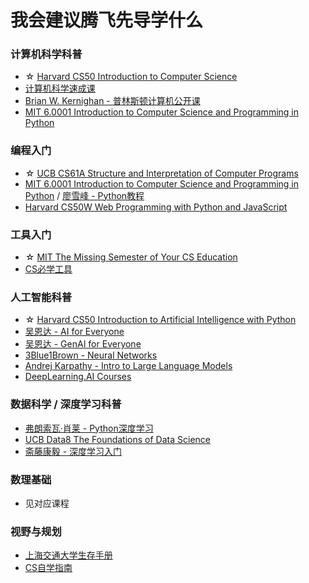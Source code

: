 # 我会建议腾飞先导学什么

### 计算机科学科普

* ☆ [Harvard CS50 Introduction to Computer Science](https://www.bilibili.com/video/BV1HW4y1A7Yi)
* [计算机科学速成课](https://www.bilibili.com/video/BV1EW411u7th)
* [Brian W. Kernighan - 普林斯顿计算机公开课](https://book.douban.com/subject/36346586/)
* [MIT 6.0001 Introduction to Computer Science and Programming in Python](https://ocw.mit.edu/courses/6-0001-introduction-to-computer-science-and-programming-in-python-fall-2016/)

### 编程入门

* ☆ [UCB CS61A Structure and Interpretation of Computer Programs](https://csdiy.wiki/%E7%BC%96%E7%A8%8B%E5%85%A5%E9%97%A8/Python/CS61A/)
* [MIT 6.0001 Introduction to Computer Science and Programming in Python](https://ocw.mit.edu/courses/6-0001-introduction-to-computer-science-and-programming-in-python-fall-2016/) / [廖雪峰 - Python教程](https://www.liaoxuefeng.com/wiki/1016959663602400)
* [Harvard CS50W Web Programming with Python and JavaScript](https://www.bilibili.com/video/BV1p94y1u76n)

### 工具入门

* ☆ [MIT The Missing Semester of Your CS Education](https://csdiy.wiki/%E7%BC%96%E7%A8%8B%E5%85%A5%E9%97%A8/MIT-Missing-Semester/)
* [CS必学工具](https://csdiy.wiki/CS%E5%AD%A6%E4%B9%A0%E8%A7%84%E5%88%92/)

### 人工智能科普

* ☆ [Harvard CS50 Introduction to Artificial Intelligence with Python](https://csdiy.wiki/%E4%BA%BA%E5%B7%A5%E6%99%BA%E8%83%BD/CS50/)
* [吴恩达 - AI for Everyone](https://www.bilibili.com/video/BV1yC4y127uj)
* [吴恩达 - GenAI for Everyone](https://www.bilibili.com/video/BV11G411X7nZ)
* [3Blue1Brown - Neural Networks](https://www.youtube.com/playlist?list=PLZHQObOWTQDNU6R1\_67000Dx\_ZCJB-3pi)
* [Andrej Karpathy - Intro to Large Language Models](https://www.youtube.com/watch?v=zjkBMFhNj\_g)
* [DeepLearning.AI Courses](https://www.deeplearning.ai/courses/)

### 数据科学 / 深度学习科普

* [弗朗索瓦·肖莱 - Python深度学习](https://book.douban.com/subject/30293801/)
* [UCB Data8 The Foundations of Data Science](https://www.data8.org/)
* [斋藤康毅 - 深度学习入门](https://book.douban.com/subject/30270959/)

### 数理基础

* 见对应课程

### 视野与规划

* [上海交通大学生存手册](https://survivesjtu.gitbook.io/survivesjtumanual)
* [CS自学指南](https://csdiy.wiki/)
